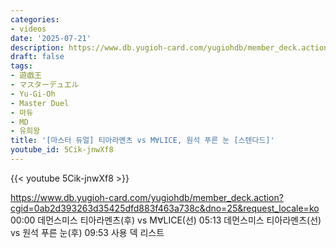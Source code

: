 ```yaml
---
categories:
- videos
date: '2025-07-21'
description: https://www.db.yugioh-card.com/yugiohdb/member_deck.action?cgid=0ab2d393263d35425dfd883f463a738c&dno=25&request_locale=ko
draft: false
tags:
- 遊戯王
- マスターデュエル
- Yu-Gi-Oh
- Master Duel
- 마듀
- MD
- 유희왕
title: '[마스터 듀얼] 티아라멘츠 vs M∀LICE, 원석 푸른 눈 [스텐다드]'
youtube_id: 5Cik-jnwXf8
---
```



{{< youtube 5Cik-jnwXf8 >}}

https://www.db.yugioh-card.com/yugiohdb/member_deck.action?cgid=0ab2d393263d35425dfd883f463a738c&dno=25&request_locale=ko
00:00 데먼스미스 티아라멘츠(후) vs M∀LICE(선)
05:13 데먼스미스 티아라멘츠(선) vs 원석 푸른 눈(후)
09:53 사용 덱 리스트